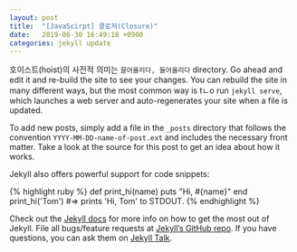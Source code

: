 ```yaml
---
layout: post
title:  "[JavaScirpt] 클로저(Closure)"
date:   2019-06-30 16:49:18 +0900
categories: jekyll update
---
```

호이스트(hoist)의 사전적 의미는 `끌어올리다, 들어올리다` directory. Go ahead and edit it and re-build the site to see your changes. You can rebuild the site in many different ways, but the most common way is tㄴo run `jekyll serve`, which launches a web server and auto-regenerates your site when a file is updated.

To add new posts, simply add a file in the `_posts` directory that follows the convention `YYYY-MM-DD-name-of-post.ext` and includes the necessary front matter. Take a look at the source for this post to get an idea about how it works.

Jekyll also offers powerful support for code snippets:

{% highlight ruby %}
def print_hi(name)
  puts "Hi, #{name}"
end
print_hi('Tom')
#=> prints 'Hi, Tom' to STDOUT.
{% endhighlight %}

Check out the [Jekyll docs][jekyll-docs] for more info on how to get the most out of Jekyll. File all bugs/feature requests at [Jekyll’s GitHub repo][jekyll-gh]. If you have questions, you can ask them on [Jekyll Talk][jekyll-talk].

[jekyll-docs]: https://jekyllrb.com/docs/home
[jekyll-gh]:   https://github.com/jekyll/jekyll
[jekyll-talk]: https://talk.jekyllrb.com/
